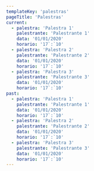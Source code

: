 ```yaml
---
templateKey: 'palestras'
pageTitle: 'Palestras'
current:
  - palestra: 'Palestra 1'
    palestrante: 'Palestrante 1'
    data: '01/01/2020'
    horario: '17`:`10'
  - palestra: 'Palestra 2'
    palestrante: 'Palestrante 2'
    data: '01/01/2020'
    horario: '17`:`10'
  - palestra: 'Palestra 3'
    palestrante: 'Palestrante 3'
    data: '01/01/2020'
    horario: '17`:`10'
past:
  - palestra: 'Palestra 1'
    palestrante: 'Palestrante 1'
    data: '01/01/2020'
    horario: '17`:`10'
  - palestra: 'Palestra 2'
    palestrante: 'Palestrante 2'
    data: '01/01/2020'
    horario: '17`:`10'
  - palestra: 'Palestra 3'
    palestrante: 'Palestrante 3'
    data: '01/01/2020'
    horario: '17`:`10'
---
```

